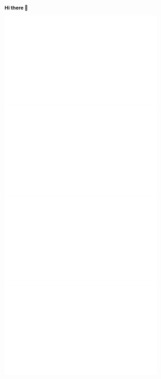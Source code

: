### Hi there 👋

<img src="https://raw.githubusercontent.com/ahteshamtariq/github-stats/master/generated/overview.svg#gh-dark-mode-only" />
<img src="https://raw.githubusercontent.com/ahteshamtariq/github-stats/master/generated/overview.svg#gh-light-mode-only" />

<img src="https://raw.githubusercontent.com/ahteshamtariq/github-stats/master/generated/languages.svg#gh-dark-mode-only" />
<img src="https://raw.githubusercontent.com/ahteshamtariq/github-stats/master/generated/languages.svg#gh-light-mode-only" />

<!--
**ahteshamtariq/ahteshamtariq** is a ✨ _special_ ✨ repository because its `README.md` (this file) appears on your GitHub profile.

Here are some ideas to get you started:

- 🔭 I’m currently working on ...
- 🌱 I’m currently learning ...
- 👯 I’m looking to collaborate on ...
- 🤔 I’m looking for help with ...
- 💬 Ask me about ...
- 📫 How to reach me: ...
- 😄 Pronouns: ...
- ⚡ Fun fact: ...
-->
